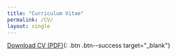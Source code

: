 ```yaml
---
title: "Curriculum Vitae"
permalink: /CV/
layout: single
---
```

[Download CV (PDF)](https://WojtekM113.github.io/MM-/assets/CV-Wojciech-Mendlikowski.pdf){: .btn .btn--success target="_blank"}
